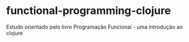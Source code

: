 # functional-programming-clojure

Estudo orientado pelo livro Programação Funcional - uma introdução ao clojure
